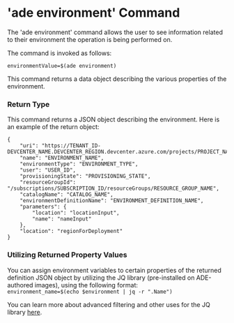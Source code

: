 # 'ade environment' Command
The 'ade environment' command allows the user to see information related to their environment the operation is being performed on.

The command is invoked as follows:

```environmentValue=$(ade environment)```

This command returns a data object describing the various properties of the environment.

### Return Type
This command returns a JSON object describing the environment. Here is an example of the return object:
```
{
    "uri": "https://TENANT_ID-DEVCENTER_NAME.DEVCENTER_REGION.devcenter.azure.com/projects/PROJECT_NAME/users/USER_ID/environments/ENVIRONMENT_NAME",
    "name": "ENVIRONMENT_NAME",
    "environmentType": "ENVIRONMENT_TYPE",
    "user": "USER_ID",
    "provisioningState": "PROVISIONING_STATE",
    "resourceGroupId": "/subscriptions/SUBSCRIPTION_ID/resourceGroups/RESOURCE_GROUP_NAME",
    "catalogName": "CATALOG_NAME",
    "environmentDefinitionName": "ENVIRONMENT_DEFINITION_NAME",
    "parameters": {
        "location": "locationInput",
        "name": "nameInput"
    },
    "location": "regionForDeployment"
}
```

### Utilizing Returned Property Values

You can assign environment variables to certain properties of the returned definition JSON object by utilizing the JQ library (pre-installed on ADE-authored images), using the following format:\
```environment_name=$(echo $environment | jq -r ".Name")```

You can learn more about advanced filtering and other uses for the JQ library [here](https://devdocs.io/jq/).

